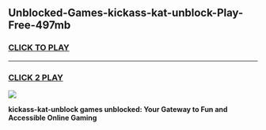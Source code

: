 
## Unblocked-Games-kickass-kat-unblock-Play-Free-497mb
<h3>
<a href="https://premium76.site?title=kickass-kat-unblock&ref=18A1">CLICK TO PLAY</a></h3>
<hr>

<h3>
<a href="https://premium76.site?title=kickass-kat-unblock&ref=18A1">CLICK 2 PLAY</a>
  
</h3>

<a href="https://premium76.site?title=kickass-kat-unblock&ref=18A1"><img src="https://clearcache.store/games.png"></a>


**kickass-kat-unblock games unblocked: Your Gateway to Fun and Accessible Online Gaming**
